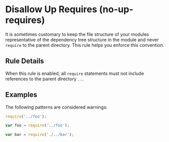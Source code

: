 # Disallow Up Requires (no-up-requires)

It is sometimes customary to keep the file structure of your modules representative of the dependency tree structure in the module and never `require` to the parent directory. This rule helps you enforce this convention.

## Rule Details

When this rule is enabled, all `require` statements must not include references to the parent directory `..`.

## Examples

The following patterns are considered warnings:

```js
require('../foo');

var foo = require('../foo');

var bar = require('./../bar');
```
